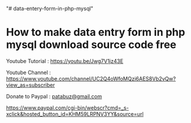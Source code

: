 "# data-entery-form-in-php-mysql" 

How to make data entry form in php mysql download source code free
==================================================================

Youtube Tutorial : https://youtu.be/Jwg7V1jz43E

Youtube Channel : https://www.youtube.com/channel/UC2Q4oWfoMQzi6AES8Vb2vQw?view_as=subscriber

Donate to Paypal : patabuz@gmail.com

https://www.paypal.com/cgi-bin/webscr?cmd=_s-xclick&hosted_button_id=KHM59LRPNV3YY&source=url

